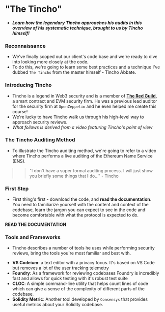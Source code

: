 # "The Tincho"
- ***Learn how the legendary Tincho approaches his audits in this overview of his systematic technique, brought to us by Tincho himself!***

### Reconnaissance
- We've finally scoped out our client's code base and we're ready to dive into looking more closely at the code.
- To do this, we're going to learn some best practices and a technique I've dubbed `The Tincho` from the master himself - Tincho Abbate.

### Introducing Tincho
- Tincho is a legend in Web3 security and is a member of **[The Red Guild](https://theredguild.org/)**, a smart contract and EVM security firm. He was a previous lead auditor for the security firm at `OpenZeppelin` and he even helped me create this course!
- We're lucky to have Tincho walk us through his high-level way to approach security reviews.
- _What follows is derived from a video featuring Tincho's point of view_

### The Tincho Auditing Method
- To illustrate the Tincho auditing method, we're going to refer to a video where Tincho performs a live auditing of the Ethereum Name Service (ENS).

>> "I don't have a super formal auditing process. I will just show you briefly some things that I do..." - Tincho

### First Step
- First thing's first - download the code, and **read the documentation**. You need to familiarize yourself with the content and context of the codebase, learn the jargon you can expect to see in the code and become comfortable with what the protocol is expected to do.

**READ THE DOCUMENTATION**

### Tools and Frameworks
- Tincho describes a number of tools he uses while performing security reviews, bring the tools you're most familiar and best with.

* **VS Codeium**: a text editor with a privacy focus. It's based on VS Code but removes a lot of the user tracking telemetry
* **Foundry**: As a framework for reviewing codebases Foundry is incredibly fast and allows for quick testing with it's robust test suite
* **CLOC**: A simple command-line utility that helps count lines of code which can give a sense of the complexity of different parts of the codebase.
* **Solidity Metric**: Another tool developed by `Consensys` that provides useful metrics about your Solidity codebase.
